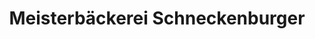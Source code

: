 ---
title: "Meisterbäckerei Schneckenburger"
url: /stockach/meisterbaeckerei-schneckenburger-seerheinstrasse/
shop: Bäckerei
---